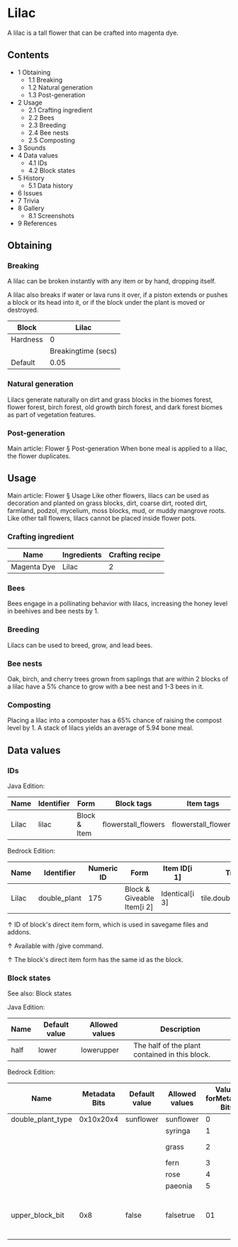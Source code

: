# Lilac
A lilac is a tall flower that can be crafted into magenta dye.

## Contents
- 1 Obtaining
	- 1.1 Breaking
	- 1.2 Natural generation
	- 1.3 Post-generation
- 2 Usage
	- 2.1 Crafting ingredient
	- 2.2 Bees
	- 2.3 Breeding
	- 2.4 Bee nests
	- 2.5 Composting
- 3 Sounds
- 4 Data values
	- 4.1 IDs
	- 4.2 Block states
- 5 History
	- 5.1 Data history
- 6 Issues
- 7 Trivia
- 8 Gallery
	- 8.1 Screenshots
- 9 References

## Obtaining
### Breaking
A lilac can be broken instantly with any item or by hand, dropping itself.

A lilac also breaks if water or lava runs it over, if a piston extends or pushes a block or its head into it, or if the block under the plant is moved or destroyed.

| Block    | Lilac               |
|----------|---------------------|
| Hardness | 0                   |
|          | Breakingtime (secs) |
| Default  | 0.05                |

### Natural generation
Lilacs generate naturally on dirt and grass blocks in the biomes  forest,  flower forest,  birch forest,  old growth birch forest, and  dark forest biomes as part of vegetation features.


### Post-generation
Main article: Flower § Post-generation
When bone meal is applied to a lilac, the flower duplicates.

## Usage
Main article: Flower § Usage
Like other flowers, lilacs can be used as decoration and planted on grass blocks, dirt, coarse dirt, rooted dirt, farmland, podzol, mycelium, moss blocks, mud, or muddy mangrove roots. Like other tall flowers, lilacs cannot be placed inside flower pots. 

### Crafting ingredient
| Name        | Ingredients | Crafting recipe |
|-------------|-------------|-----------------|
| Magenta Dye | Lilac       | 2               |

### Bees
Bees engage in a pollinating behavior with lilacs, increasing the honey level in beehives and bee nests by 1.

### Breeding
Lilacs can be used to breed, grow, and lead bees.

### Bee nests
Oak, birch, and cherry trees grown from saplings that are within 2 blocks of a lilac have a 5% chance to grow with a bee nest and 1-3 bees in it.

### Composting
Placing a lilac into a composter has a 65% chance of raising the compost level by 1. A stack of lilacs yields an average of 5.94 bone meal.

## Data values
### IDs
Java Edition:

| Name  | Identifier | Form         | Block tags          | Item tags           | Translation key       |
|-------|------------|--------------|---------------------|---------------------|-----------------------|
| Lilac | lilac      | Block & Item | flowerstall_flowers | flowerstall_flowers | block.minecraft.lilac |

Bedrock Edition:

| Name  | Identifier   | Numeric ID | Form                       | Item ID[i 1]   | Translation key                |
|-------|--------------|------------|----------------------------|----------------|--------------------------------|
| Lilac | double_plant | 175        | Block & Giveable Item[i 2] | Identical[i 3] | tile.double_plant.syringa.name |


↑ ID of block's direct item form, which is used in savegame files and addons.

↑ Available with /give command.

↑ The block's direct item form has the same id as the block.


### Block states
See also: Block states

Java Edition:

| Name | Default value | Allowed values | Description                                    |
|------|---------------|----------------|------------------------------------------------|
| half | lower         | lowerupper     | The half of the plant contained in this block. |

Bedrock Edition:

| Name              | Metadata Bits | Default value | Allowed values | Values forMetadata Bits | Description                                               |
|-------------------|---------------|---------------|----------------|-------------------------|-----------------------------------------------------------|
| double_plant_type | 0x10x20x4     | sunflower     | sunflower      | 0                       | Sunflower                                                 |
|                   |               |               | syringa        | 1                       | Lilac                                                     |
|                   |               |               | grass          | 2                       | Double Tallgrass                                          |
|                   |               |               | fern           | 3                       | Large Fern                                                |
|                   |               |               | rose           | 4                       | Rose Bush                                                 |
|                   |               |               | paeonia        | 5                       | Peony                                                     |
| upper_block_bit   | 0x8           | false         | falsetrue      | 01                      | If it is the upper half of the plant. For items, it is 0. |


